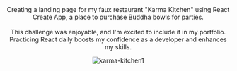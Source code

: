<center>
Creating a landing page for my faux restaurant "Karma Kitchen" using React Create App, a place to purchase Buddha bowls for parties.
  <br> <br>
This challenge was enjoyable, and I'm excited to include it in my portfolio. Practicing React daily boosts my confidence as a developer and enhances my skills.
<br> 
  

![karma-kitchen1](https://github.com/quynguy/landing-page-react-js/assets/106893103/05ce399f-cfe5-4f13-8971-3e9eca4345df)
